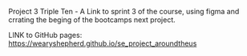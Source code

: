 Project 3 Triple Ten - A Link to sprint 3 of the course, using figma and crrating the beging of the bootcamps next project.

LINK to GitHub pages: https://wearyshepherd.github.io/se_project_aroundtheus
